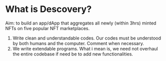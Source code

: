 # What is Descovery?

Aim: to build an app/dApp that aggregates all newly (within 3hrs) minted NFTs on five popular NFT marketplaces. 

1. Write clean and understandable codes. Our codes must be understood by both humans and the computer. Comment when necessary. 
2. We write extendable programs. What i mean is, we need not overhaul the entire codebase if need be to add new functionalities.


